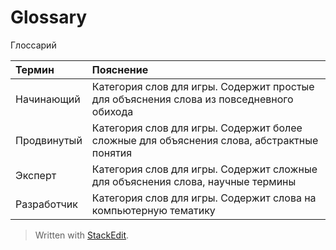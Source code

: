﻿# Glossary<br> 
Глоссарий<br>

Термин| Пояснение
| :-- | :--
| Начинающий | Категория слов для игры. Содержит простые для объяснения слова из повседневного обихода
| Продвинутый | Категория слов для игры. Содержит более сложные для объяснения слова, абстрактные понятия
| Эксперт | Категория слов для игры. Содержит сложные для объяснения слова, научные термины
| Разработчик | Категория слов для игры. Содержит слова на компьютерную тематику
> Written with [StackEdit](https://stackedit.io/).
